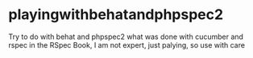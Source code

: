 playingwithbehatandphpspec2
===========================

Try to do with behat and phpspec2 what was done with cucumber and rspec in the RSpec Book, I am not expert, just palying, so use with care